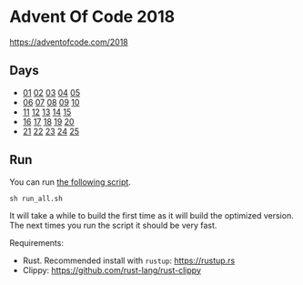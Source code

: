 # Advent Of Code 2018

https://adventofcode.com/2018

## Days

- [01](./01/src/main.rs) [02](./02/src/main.rs) [03](./03/src/main.rs) [04](./04/src/main.rs) [05](./05/src/main.rs)
- [06](./06/src/main.rs) [07](./07/src/main.rs) [08](./08/src/main.rs) [09](./09/src/main.rs) [10](./10/src/main.rs)
- [11](./11/src/main.rs) [12](./12/src/main.rs) [13](./13/src/main.rs) [14](./14/src/main.rs) [15](./15/src/main.rs)
- [16](./16/src/main.rs) [17](./17/src/main.rs) [18](./18/src/main.rs) [19](./19/src/main.rs) [20](./20/src/main.rs)
- [21](./21/src/main.rs) [22](./22/src/main.rs) [23](./23/src/main.rs) [24](./24/src/main.rs) [25](./25/src/main.rs)

## Run

You can run [the following script](./run_all.sh).

```
sh run_all.sh
```

It will take a while to build the first time as it will build the optimized
version. The next times you run the script it should be very fast.

Requirements:

- Rust. Recommended install with `rustup`: https://rustup.rs
- Clippy: https://github.com/rust-lang/rust-clippy
